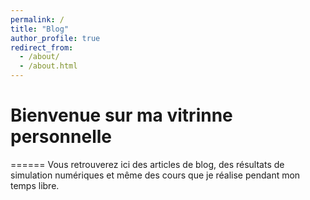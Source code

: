 ```yaml
---
permalink: /
title: "Blog"
author_profile: true
redirect_from: 
  - /about/
  - /about.html
---
```


# Bienvenue sur ma vitrinne personnelle
======
Vous retrouverez ici des articles de blog, des résultats de simulation numériques et même des cours que je réalise pendant mon temps libre.